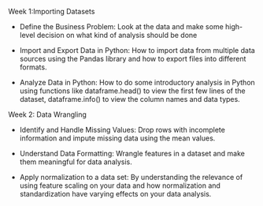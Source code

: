 Week 1:Importing Datasets
- Define the Business Problem: Look at the data and make some high-level decision on what kind of analysis should be done

- Import and Export Data in Python: How to import data from multiple data sources using the Pandas library and how to export files into different formats.

- Analyze Data in Python: How to do some introductory analysis in Python using functions like dataframe.head() to view the first few lines of the dataset, dataframe.info() to view the column names and data types.

Week 2: Data Wrangling
- Identify and Handle Missing Values: Drop rows with incomplete information and impute missing data using the mean values.

- Understand Data Formatting: Wrangle features in a dataset and make them meaningful for data analysis.

- Apply normalization to a data set: By understanding the relevance of using feature scaling on your data and how normalization and standardization have varying effects on your data analysis.
